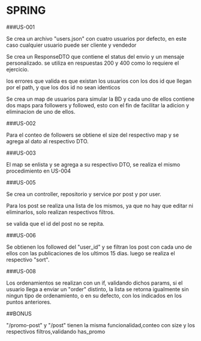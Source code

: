 
# SPRING

###US-001

Se crea un archivo "users.json" con cuatro usuarios por defecto, 
en este caso cualquier usuario puede ser cliente y vendedor


Se crea un ResponseDTO que contiene el status del envio y un mensaje 
personalizado. se utiliza en respuestas 200 y 400 como lo requiere el 
ejercicio.

los errores que valida es que existan los usuarios con los dos id que 
llegan por el path, y que los dos id no sean identicos

Se crea un map de usuarios para simular la BD y cada uno de ellos contiene 
dos maps para followers y followed, esto con el fin de facilitar la 
adicion y eliminacion de uno de ellos.

###US-002

Para el conteo de followers se obtiene el size del respectivo map y se 
agrega al dato al respectivo DTO.

###US-003

El map se enlista y se agrega a su respectivo DTO, se realiza el mismo 
procedimiento en US-004

###US-005

Se crea un controller, repositorio y service por post y por user.

Para los post se realiza una lista de los mismos, ya que no hay que editar
ni eliminarlos, solo realizan respectivos filtros. 

se valida que el id del post no se repita.

###US-006

Se obtienen los followed del "user_id" y se filtran los post con cada uno
de ellos con las publicaciones de los ultimos 15 dias. luego se realiza
el respectivo "sort".

###US-008

Los ordenamientos se realizan con un if, validando dichos params, 
si el usuario llega a enviar un "order" distinto, la lista se retorna
igualmente sin ningun tipo de ordenamiento, o en su defecto, con 
los indicados en los puntos anteriores.

##BONUS

"/promo-post" y "/post" tienen la misma funcionalidad,conteo con size y
los respectivos filtros,validando has_promo




